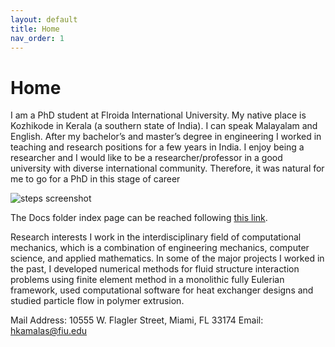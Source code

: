 ```yaml
---
layout: default
title: Home
nav_order: 1
---
```


# Home

I am a PhD student at Flroida International University.
My native place is Kozhikode in Kerala (a southern state of India). 
I can speak Malayalam and English. After my bachelor’s and master’s degree 
in engineering I worked in teaching and research positions for a few years 
in India. I enjoy being a researcher and I would like to be a researcher/professor 
in a good university with diverse international community. 
Therefore, it was natural for me to go for a PhD in this stage of career

![steps screenshot](assets/img/quick-start-steps.png)


The Docs folder index page can be reached following
[this link](docs/index.html).

Research interests
I work in the interdisciplinary field of computational mechanics, which is a combination of engineering mechanics, computer science, 
and applied mathematics. In some of the major projects I worked in the past, I developed numerical methods for fluid structure 
interaction problems using finite element method in a monolithic fully Eulerian framework, used computational software 
for heat exchanger designs and studied particle flow in polymer extrusion.

Mail Address:
10555 W. Flagler Street, Miami, FL 33174
Email: hkamalas@fiu.edu
